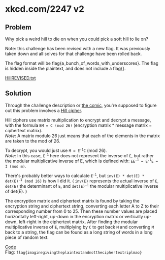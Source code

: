 # xkcd.com/2247 v2
## Problem
Why pick a weird hill to die on when you could pick a soft hill to lie on?

Note: this challenge has been revised with a new flag. It was previously taken down and all solves for that challenge have been rolled back.

The flag format will be flag{a_bunch_of_words_with_underscores}. The flag is hidden inside the plaintext, and does not include a flag{}.

[HillREVISED.txt](./HillREVISED.txt)

## Solution
Through the challenge description or [the comic](http://xkcd.com/2247), you're supposed to figure out this problem involves a [Hill cipher](https://en.wikipedia.org/wiki/Hill_cipher). 

Hill ciphers use matrix multiplication to encrypt and decrypt a message, with the formula `EM = C (mod 26)` (encryption matrix * message matrix = ciphertext matrix).  
*Note*: A matrix modulo 26 just means that each of the elements in the matrix are taken to the mod of 26.  

To decrypt, you would just use <code>M = E<sup>-1</sup>C</code> (mod 26).  
*Note*: In this case, <code>E<sup>-1</sup></code> here does not represent the inverse of `E`, but rather the modular multiplicative inverse of E, which is defined with: <code>EE<sup>-1</sup> = E<sup>-1</sup>E = I (mod m)</code>.  

There's probably better ways to calculate <code>E<sup>-1</sup></code>, but <code>inv(E) * det(E) * det(E)<sup>-1</sup> (mod 26)</code> is how I did it.
( `inv(E)` represents the actual inverse of `E`, `det(E)` the determinant of `E`, and <code>det(E)<sup>-1</sup></code> the modular multiplicative inverse of det(E). )

The encryption matrix and ciphertext matrix is found by taking the encryption string and ciphertext string, converting each letter A to Z to their corresponding number from 0 to 25. Then these number values are placed horizontally left-right, up-down in the encryption matrix or vertically up-down, left-right in the ciphertext matrix. 
After finding the modular multiplicative inverse of `E`, multiplying by `C` to get back `M` and converting `M` back to a string, the flag can be found as a long string of words in a long piece of random text.

[Code](./matinv.py)  
Flag: `flag{imaginegivingtheplaintextandnottheciphertextriplmao}`
